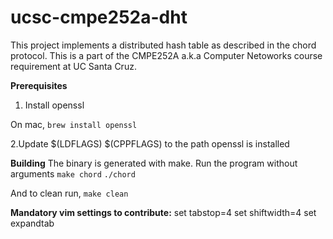 # ucsc-cmpe252a-dht
This project implements a distributed hash table as described in the chord protocol. This is a part of the CMPE252A a.k.a Computer Netoworks course requirement at UC Santa Cruz. 

**Prerequisites**
1. Install openssl

On mac,
`brew install openssl`

2.Update $(LDFLAGS) $(CPPFLAGS) to the path openssl is installed

**Building**
The binary is generated with make. Run the program without arguments
`make chord`
`./chord`

And to clean run,
`make clean`



**Mandatory vim settings to contribute:**
set tabstop=4
set shiftwidth=4
set expandtab